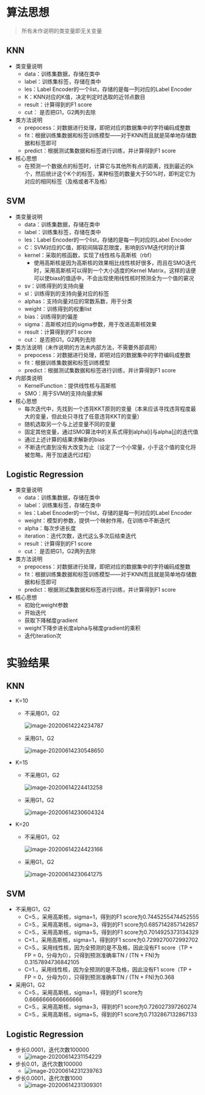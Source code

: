 # 算法思想

> 所有未作说明的类变量即无关变量

## KNN

* 类变量说明
  * data：训练集数据，存储在类中
  * label：训练集标签，存储在类中
  * les：Label Encoder的一个list，存储的是每一列对应的Label Encoder
  * K：KNN对应的K值，决定判定时选取的近邻点数目
  * result：计算得到的F1 score
  * cut： 是否把G1，G2两列去除
* 类方法说明
  * prepocess：对数据进行处理，即把对应的数据集中的字符编码成整数
  * fit：根据训练集数据和标签训练模型——对于KNN而且就是简单地存储数据和标签即可
  * predict：根据测试集数据和标签进行训练，并计算得到F1 score
* 核心思想
  * 在预测一个数据点的标签时，计算它与其他所有点的距离，找到最近的k个，然后统计这个K个的标签，某种标签的数量大于50%时，即判定它为对应的相同标签（及格或者不及格）

## SVM

* 类变量说明
  * data：训练集数据，存储在类中
  * label：训练集标签，存储在类中
  * les：Label Encoder的一个list，存储的是每一列对应的Label Encoder
  * C：SVM对应的C值，即软间隔容忍限度，影响到SVM迭代时的计算
  * kernel：采取的核函数，实现了线性核与高斯核（rbf）
    * 使用高斯核是因为高斯核的效果相比线性核好很多，而且在SMO迭代时，采用高斯核可以得到一个大小适度的Kernel Matrix，这样的话便可以使bias的值适中，不会出现使用线性核时预测全为一个值的窘况
  * sv：训练得到的支持向量
  * sl：训练得到的支持向量对应的标签
  * alphas：支持向量对应的常数系数，用于分类
  * weight：训练得到的权重list
  * bias：训练得到的偏差
  * sigma：高斯核对应的sigma参数，用于改进高斯核效果
  * result：计算得到的F1 score
  * cut： 是否把G1，G2两列去除
* 类方法说明（未作说明的方法未内部方法，不需要外部调用）
  * prepocess：对数据进行处理，即把对应的数据集中的字符编码成整数
  * fit：根据训练集数据和标签训练模型
  * predict：根据测试集数据和标签进行训练，并计算得到F1 score
* 内部类说明
  * KernelFunction：提供线性核与高斯核
  * SMO：用于SVM的支持向量求解
* 核心思想
  * 每次迭代中，先找到一个违背KKT原则的变量（本来应该寻找违背程度最大的变量，但此处只寻找了任意违背KKT的变量）
  * 随机选取另一个与上述变量不同的变量
  * 固定其他变量，通过SMO算法中的关系式得到alpha[i]与alpha[j]的迭代值
  * 通过上述计算的结果求解新的bias
  * 不断迭代直到没有大改变为止（设定了一个小常量，小于这个值的变化将被忽略，用于加速迭代过程）

## Logistic Regression

* 类变量说明
  * data：训练集数据，存储在类中
  * label：训练集标签，存储在类中
  * les：Label Encoder的一个list，存储的是每一列对应的Label Encoder
  * weight：模型的参数，提供一个映射作用，在训练中不断迭代
  * alpha：每次步进长度
  * iteration：迭代次数，迭代这么多次后结束迭代
  * result：计算得到的F1 score
  * cut： 是否把G1，G2两列去除
* 类方法说明
  * prepocess：对数据进行处理，即把对应的数据集中的字符编码成整数
  * fit：根据训练集数据和标签训练模型——对于KNN而且就是简单地存储数据和标签即可
  * predict：根据测试集数据和标签进行训练，并计算得到F1 score
* 核心思想
  * 初始化weight参数
  * 开始迭代
  * 获取下降梯度gradient
  * weight下降步进长度alpha与梯度gradient的乘积
  * 迭代iteration次

# 实验结果

## KNN

* K=10
  * 不采用G1，G2

    ![image-20200614224234787](C:\Users\lenovo\AppData\Roaming\Typora\typora-user-images\image-20200614224234787.png)

  * 采用G1，G2

    ![image-20200614230548650](C:\Users\lenovo\AppData\Roaming\Typora\typora-user-images\image-20200614230548650.png)
  
* K=15

  * 不采用G1，G2

    ![image-20200614224413258](C:\Users\lenovo\AppData\Roaming\Typora\typora-user-images\image-20200614224413258.png)

  * 采用G1，G2

    ![image-20200614230604324](C:\Users\lenovo\AppData\Roaming\Typora\typora-user-images\image-20200614230604324.png)

* K=20

  * 不采用G1，G2

    ![image-20200614224423166](C:\Users\lenovo\AppData\Roaming\Typora\typora-user-images\image-20200614224423166.png)
    
  * 采用G1，G2

    ![image-20200614230641275](C:\Users\lenovo\AppData\Roaming\Typora\typora-user-images\image-20200614230641275.png)

## SVM

* 不采用G1，G2
  * C=5.，采用高斯核，sigma=1，得到的F1 score为0.7445255474452555
  * C=5.，采用高斯核，sigma=3，得到的F1 score为0.6857142857142857
  * C=5.，采用高斯核，sigma=5，得到的F1 score为0.7014925373134329
  * C=1.，采用高斯核，sigma=1，得到的F1 score为0.7299270072992702
  * C=5.，采用线性核，因为全预测的是不及格，因此没有F1 score（TP + FP = 0，分母为0），只得到预测准确率TN / (TN + FN)为0.3157894736842105
  * C=1.，采用线性核，因为全预测的是不及格，因此没有F1 score（TP + FP = 0，分母为0），只得到预测准确率TN / (TN + FN)为0.368
* 采用G1，G2
  * C=5.，采用高斯核，sigma=1，得到的F1 score为0.6666666666666666
  * C=5.，采用高斯核，sigma=3，得到的F1 score为0.726027397260274
  * C=5.，采用高斯核，sigma=5，得到的F1 score为0.7132867132867133

## Logistic Regression

* 步长0.0001，迭代次数100000
  * ![image-20200614231154229](C:\Users\lenovo\AppData\Roaming\Typora\typora-user-images\image-20200614231154229.png)
* 步长0.01，迭代次数100000
  * ![image-20200614231239763](C:\Users\lenovo\AppData\Roaming\Typora\typora-user-images\image-20200614231239763.png)
* 步长0.0001，迭代次数1000
  * ![image-20200614231309301](C:\Users\lenovo\AppData\Roaming\Typora\typora-user-images\image-20200614231309301.png)
